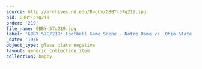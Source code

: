```yaml
---
source: http://archives.nd.edu/Bagby/GBBY-57g219.jpg
pid: GBBY-57g219
order: '219'
file_name: GBBY-57g219.jpg
label: 'GBBY 57G/219: Football Game Scene - Notre Dame vs. Ohio State - 1936'
_date: '1936'
object_type: glass plate negative
layout: generic_collection_item
collection: bagby
---
```

